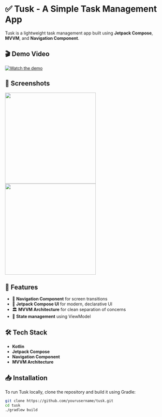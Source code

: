 # ✅ Tusk - A Simple Task Management App

Tusk is a lightweight task management app built using **Jetpack Compose**, **MVVM**, and **Navigation Component**.

## 🎬 Demo Video
[![Watch the demo](https://img.youtube.com/vi/8Gm2Wd2yseY/0.jpg)]((https://youtube.com/shorts/8Gm2Wd2yseY?feature=share)) <!-- If uploaded to YouTube -->

## 📸 Screenshots
<img src="assets/screenshot1.png" width="300"> <img src="assets/screenshot2.png" width="300">

## 🚀 Features
- 📌 **Navigation Component** for screen transitions  
- 🎨 **Jetpack Compose UI** for modern, declarative UI  
- 🏛 **MVVM Architecture** for clean separation of concerns  
- 🔄 **State management** using ViewModel  

## 🛠 Tech Stack
- **Kotlin**
- **Jetpack Compose**
- **Navigation Component**
- **MVVM Architecture**

## 📥 Installation
To run Tusk locally, clone the repository and build it using Gradle:

```sh
git clone https://github.com/yourusername/tusk.git
cd tusk
./gradlew build
